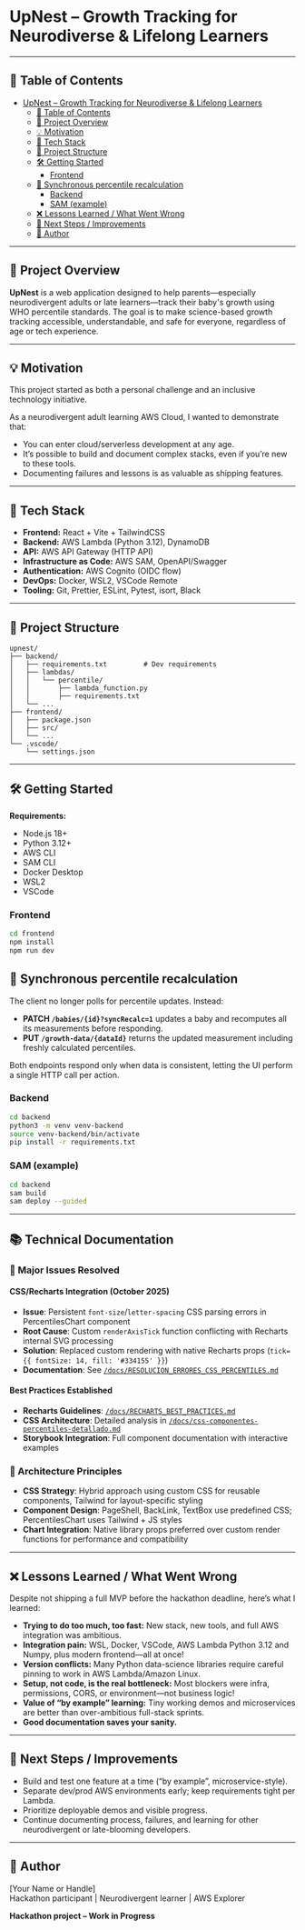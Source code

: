 # UpNest – Growth Tracking for Neurodiverse & Lifelong Learners

---

## 🏁 Table of Contents

- [UpNest – Growth Tracking for Neurodiverse \& Lifelong Learners](#upnest--growth-tracking-for-neurodiverse--lifelong-learners)
  - [🏁 Table of Contents](#-table-of-contents)
  - [🚀 Project Overview](#-project-overview)
  - [💡 Motivation](#-motivation)
  - [🧩 Tech Stack](#-tech-stack)
  - [📂 Project Structure](#-project-structure)
  - [🛠️ Getting Started](#️-getting-started)
    - [Frontend](#frontend)
  - [🔄 Synchronous percentile recalculation](#-synchronous-percentile-recalculation)
    - [Backend](#backend)
    - [SAM (example)](#sam-example)
  - [❌ Lessons Learned / What Went Wrong](#-lessons-learned--what-went-wrong)
  - [🙌 Next Steps / Improvements](#-next-steps--improvements)
  - [👤 Author](#-author)

---

## 🚀 Project Overview

**UpNest** is a web application designed to help parents—especially neurodivergent adults or late learners—track their baby's growth using WHO percentile standards. The goal is to make science-based growth tracking accessible, understandable, and safe for everyone, regardless of age or tech experience.

---

## 💡 Motivation

This project started as both a personal challenge and an inclusive technology initiative.

As a neurodivergent adult learning AWS Cloud, I wanted to demonstrate that:
- You can enter cloud/serverless development at any age.
- It’s possible to build and document complex stacks, even if you’re new to these tools.
- Documenting failures and lessons is as valuable as shipping features.

---

## 🧩 Tech Stack

- **Frontend:** React + Vite + TailwindCSS
- **Backend:** AWS Lambda (Python 3.12), DynamoDB
- **API:** AWS API Gateway (HTTP API)
- **Infrastructure as Code:** AWS SAM, OpenAPI/Swagger
- **Authentication:** AWS Cognito (OIDC flow)
- **DevOps:** Docker, WSL2, VSCode Remote
- **Tooling:** Git, Prettier, ESLint, Pytest, isort, Black

---

## 📂 Project Structure

```plaintext
upnest/
├── backend/
│   ├── requirements.txt         # Dev requirements
│   ├── lambdas/
│   │   └── percentile/
│   │       ├── lambda_function.py
│   │       ├── requirements.txt
│   └── ...
├── frontend/
│   ├── package.json
│   ├── src/
│   └── ...
└── .vscode/
    └── settings.json
```

---

## 🛠️ Getting Started

**Requirements:**
- Node.js 18+
- Python 3.12+
- AWS CLI
- SAM CLI
- Docker Desktop
- WSL2
- VSCode

### Frontend

```bash
cd frontend
npm install
npm run dev
```

## 🔄 Synchronous percentile recalculation

The client no longer polls for percentile updates. Instead:

- **PATCH `/babies/{id}?syncRecalc=1`** updates a baby and recomputes all its
  measurements before responding.
- **PUT `/growth-data/{dataId}`** returns the updated measurement including
  freshly calculated percentiles.

Both endpoints respond only when data is consistent, letting the UI perform a
single HTTP call per action.

### Backend

```bash
cd backend
python3 -m venv venv-backend
source venv-backend/bin/activate
pip install -r requirements.txt
```

### SAM (example)

```bash
cd backend
sam build
sam deploy --guided
```

---

## 📚 Technical Documentation

### 🔧 Major Issues Resolved

#### CSS/Recharts Integration (October 2025)
- **Issue**: Persistent `font-size`/`letter-spacing` CSS parsing errors in PercentilesChart component
- **Root Cause**: Custom `renderAxisTick` function conflicting with Recharts internal SVG processing
- **Solution**: Replaced custom rendering with native Recharts props (`tick={{ fontSize: 14, fill: '#334155' }}`)
- **Documentation**: See [`/docs/RESOLUCION_ERRORES_CSS_PERCENTILES.md`](./docs/RESOLUCION_ERRORES_CSS_PERCENTILES.md)

#### Best Practices Established
- **Recharts Guidelines**: [`/docs/RECHARTS_BEST_PRACTICES.md`](./docs/RECHARTS_BEST_PRACTICES.md)
- **CSS Architecture**: Detailed analysis in [`/docs/css-componentes-percentiles-detallado.md`](./docs/css-componentes-percentiles-detallado.md)
- **Storybook Integration**: Full component documentation with interactive examples

### 🎯 Architecture Principles
- **CSS Strategy**: Hybrid approach using custom CSS for reusable components, Tailwind for layout-specific styling
- **Component Design**: PageShell, BackLink, TextBox use predefined CSS; PercentilesChart uses Tailwind + JS styles
- **Chart Integration**: Native library props preferred over custom render functions for performance and compatibility

---

## ❌ Lessons Learned / What Went Wrong

Despite not shipping a full MVP before the hackathon deadline, here’s what I learned:

- **Trying to do too much, too fast:** New stack, new tools, and full AWS integration was ambitious.
- **Integration pain:** WSL, Docker, VSCode, AWS Lambda Python 3.12 and Numpy, plus modern frontend—all at once!
- **Version conflicts:** Many Python data-science libraries require careful pinning to work in AWS Lambda/Amazon Linux.
- **Setup, not code, is the real bottleneck:** Most blockers were infra, permissions, CORS, or environment—not business logic!
- **Value of “by example” learning:** Tiny working demos and microservices are better than over-ambitious full-stack sprints.
- **Good documentation saves your sanity.**

---

## 🙌 Next Steps / Improvements

- Build and test one feature at a time (“by example”, microservice-style).
- Separate dev/prod AWS environments early; keep requirements tight per Lambda.
- Prioritize deployable demos and visible progress.
- Continue documenting process, failures, and learning for other neurodivergent or late-blooming developers.

---

## 👤 Author

[Your Name or Handle]  
Hackathon participant | Neurodivergent learner | AWS Explorer

**Hackathon project – Work in Progress**